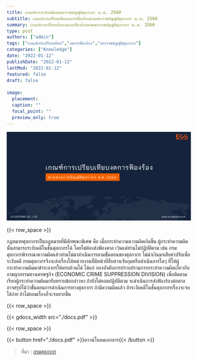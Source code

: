 ```yaml
---
title: เกณฑ์การระงับคดีตามพระราชบัญญัติศุลกากร พ.ศ. 2560
subtitle: เกณฑ์การเปรียบเทียบงดการฟ้องร้องตามพระราชบัญญัติศุลกากร พ.ศ. 2560
summary: เกณฑ์การเปรียบเทียบงดการฟ้องร้องตามพระราชบัญญัติศุลกากร พ.ศ. 2560
type: post
authors: ["admin"]
tags: ["เกณฑ์การเปรียบเทียบ","งดการฟ้องร้อง","พระราชบัญญัติศุลกากร"]
categories: ["Knowledge"]
date: "2022-01-12"
publishDate: "2022-01-12"
lastMod: "2022-01-12"
featured: false
draft: false

image:
  placement:
  caption: ""
  focal_point: ""
  preview_only: true
---
```


![](featured.png)

{{< row_space >}}

 กฎหมายศุลกากรเป็นกฎหมายที่มีลักษณะพิเศษ คือ เมื่อกระทำความความผิดเกิดขึ้น ผู้กระทำความผิดนั้นสามารถระงับคดีในชั้นศุลกากรได้ โดยไม่ต้องส่งฟ้องศาล เว้นแต่ท่านไม่ปฏิบัติตาม เช่น กรมศุลกากรพิจารณาความผิดแล้วท่านไม่มาดำเนินการตามขั้นตอนของศุลกากร ไม่นำเงินมาเสียค่าปรับเพื่อระงับคดี กรมศุลกากรจึงจะส่งเรื่องให้หน่วยงานที่มีหน้าที่สืบสวนจับกุมหรือดำเนินการใดๆ ที่ให้ผู้กระทำความผิดมาชำระอากรให้ครบถ้วนได้ ได้แก่ กองบังคับการปราบปรามการกระทำความผิดเกี่ยวกับอาชญากรรมทางเศรษฐกิจ (ECONOMIC CRIME SUPPRESSION DIVISION) เพื่อติดตามเรียกผู้กระทำความผิดมารับทราบข้อกล่าวหา ถ้ายังไม่ยอมปฏิบัติตาม จะดำเนินการส่งฟ้องร้องต่อศาล  อาจสรุปได้ว่าขั้นตอนการดำเนินการทางศุลกากร ถ้ามีความผิดแล้ว ถ้าระงับคดีในชั้นศุลกากรเรื่องจะจบได้ง่าย ถ้าไม่ยอมเรื่องก็จะจบยากขึ้น 

{{< row_space >}}

{{< gdocs_width src="./docs.pdf" >}}

{{< row_space >}}




{{< button href="./docs.pdf" >}}ดาวน์โหลดเอกสาร{{< /button >}}

> ที่มา : [กรมศุลกากร](http://www.customs.go.th/data_files/d0ea27da266b967620e8f4e62b433643.pdf)